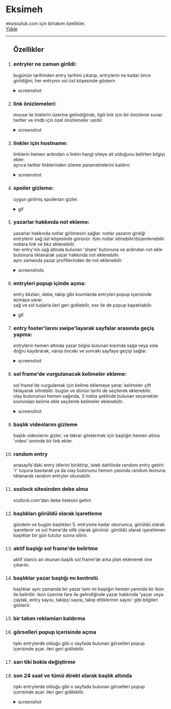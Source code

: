 # Eksimeh
eksisozluk.com için birtakım özellikler.<br>
[Yükle](https://github.com/mortyobnoxious/Eksimeh/raw/main/eksimeh.user.js)

<hr>
<ol>
<h2>Özellikler</h2>
<li><h3>entryler ne zaman girildi:</h3></li>
  <p>
  bugünün tarihinden entry tarihini çıkarıp, entrylerin ne kadar önce girildiğini, her entrynin sol üst köşesinde gösterir.
  </p>
<details>
  <summary>screenshot</summary>
  <img src="https://user-images.githubusercontent.com/42044258/210153967-4dee2226-832d-4b2b-9795-6b414b150af4.png"/>
</details>

<li><h3>link önizlemeleri:</h3></li>
  <p>
  mouse ile linklerin üzerine gelindiğinde, ilgili link için bir önizleme sunar.<br>
  twitter ve imdb için özel önizlemeler vardır.
  </p>
<details>
  <summary>screenshot</summary>
  <img src="https://user-images.githubusercontent.com/42044258/210153021-8fb3c395-5d08-49ca-bdf7-0cc90d653562.png"/>
</details>

<li><h3>linkler için hostname:</h3></li>
  <p>
  linklerin hemen ardından o linkin hangi siteye ait olduğunu belirten bilgiyi ekler.<br/>
  ayrıca twitter linklerinden izleme parametrelerini kaldırır.
  </p>
<details>
  <summary>screenshot</summary>
  <img src="https://user-images.githubusercontent.com/42044258/210153535-9f2686c5-e3c3-4fbc-b596-2a2d2f8b0984.png"/>
</details>

<li><h3>spoiler gizleme:</h3></li>
  <p>
  uygun girilmiş spoilerları gizler.
  </p>
<details>
  <summary>gif</summary>
  <img src="https://user-images.githubusercontent.com/42044258/211959549-897174d3-083f-4303-b869-10fc4c339428.gif"/>
</details>

<li><h3>yazarlar hakkında not ekleme:</h3></li>
  <p>
  yazarlar hakkında notlar girilmesini sağlar. notlar yazarın girdiği entrylerin sağ üst köşesinde görünür. tüm notlar silinebilir/düzenlenebilir.<br/>
  notlara link ve bkz eklenebilir.<br/>
  her entry'nin sağ altında bulunan 'share' butonuna ve ardından not ekle butonuna tıklanarak yazar hakkında not eklenebilir.<br/>
  aynı zamanda yazar profillerinden de not eklenebilir.
  </p>
<details>
  <summary>screenshots</summary>
  <img src="https://user-images.githubusercontent.com/42044258/211959702-aec2b4a1-c41a-4799-acae-35b08ceca2f0.png"/>
  <img src="https://user-images.githubusercontent.com/42044258/211959794-9618b6c0-210c-4b8f-b52c-09b46b6835a7.png"/>
</details>

<li><h3>entryleri popup içinde açma:</h3></li>
  <p>
  entry bkzları, debe, takip gibi kısımlarda entryleri popup içerisinde açmaya yarar.<br/>
  sağ ve sol tuşlarla ileri geri gidilebilir, esc ile de popup kapatılabilir. 
  </p>
<details>
  <summary>gif</summary>
  <img src="https://user-images.githubusercontent.com/42044258/212936286-9528c591-2415-456f-8ae4-00af4fc5eb1f.gif"/>
</details>

<li><h3>entry footer'larını swipe'layarak sayfalar arasında geçiş yapma:</h3></li>
  <p>
  entrylerin hemen altında yazar bilgisi bulunan kısımda sağa veya sola doğru kaydırarak, varsa önceki ve sonraki sayfaya geçişi sağlar.
  </p>
<details>
  <summary>screenshot</summary>
  <img src="https://user-images.githubusercontent.com/42044258/212937504-a118747c-1a53-49fc-aa62-2b7b3279becc.png"/>
</details>

<li><h3>sol frame'de vurgulanacak kelimeler ekleme:</h3></li>
  <p>
  sol frame'de vurgulamak için kelime eklemeye yarar. kelimeler çift tıklayarak silinebilir. bugün ve dünün tarihi de seçilerek eklenebilir.<br/>
  olay butonunun hemen sağında, 3 nokta şeklinde bulunan seçenekler kısmından kelime ekle seçilerek kelimeler eklenebilir.
  </p>
<details>
  <summary>screenshot</summary>
  <img src="https://user-images.githubusercontent.com/42044258/213500273-ded77128-b423-4ae0-baf5-42d1d235c021.png"/>
  
</details>

<li><h3>başlık videolarını gizleme</h3></li>
  <p>
  başlık videolarını gizler, ve tekrar göstermek için başlığın hemen altına 'video' isminde bir link ekler.
  </p>

<li><h3>random entry</h3></li>
<p>
anasayfa'daki entry idlerini biriktirip, istek dahilinde random entry getirir.<br/>
'r' tuşuna basılarak ya da olay butonunu hemen yanında random ikonuna tıklanarak random entryler okunabilir.
</p>

<li><h3>sozlock sitesinden debe alma</h3></li>
<p>
sozlock.com'dan debe listesini getirir.
</p>

<li><h3>başlıkları görüldü olarak işaretleme</h3></li>
<p>
gündem ve bugün başlıkları 5. entrysine kadar okununca, görüldü olarak işaretlenir ve sol frame'de silik olarak görünür. görüldü olarak işaretlenen başlıklar bir gün tutulur sonra silinir.
</p>

<li><h3>aktif başlığı sol frame'de belirtme</h3></li>
<p>
aktif olan/o an okunan başlık sol frame'de arka plan eklenerek öne çıkarılır.
</p>

<li><h3>başlıklar yazar başlığı mı kontrolü</h3></li>
<p>
başlıklar aynı zamanda bir yazar ismi mi başlığın hemen yanında bir ikon ile belirtilir.
ikon üzerine fare ile gelindiğinde yazar hakkında 'yazar veya çaylak, entry sayısı, takipçi sayısı, takip ettiklerinin sayısı' gibi bilgileri gösterir.
</p>

<li><h3>bir takım reklamları kaldırma</h3></li>

<li><h3>görselleri popup içerisinde açma</h3></li>
<p>
tıpkı entrylerde olduğu gibi o sayfada bulunan görselleri popup içerisinde açar. ileri geri gidilebilir.
</p>

<li><h3>sarı tiki bokla değiştirme</h3></li>

<li><h3>son 24 saat ve tümü direkt olarak başlık altında</h3></li>
<p>
tıpkı entrylerde olduğu gibi o sayfada bulunan görselleri popup içerisinde açar. ileri geri gidilebilir.
</p>
<details>
  <summary>screenshot</summary>
  <img src="https://user-images.githubusercontent.com/42044258/242912718-e55d0159-62f7-4954-b53c-1c464058a011.png"/>
</details>
  
<ol>
